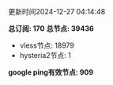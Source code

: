 更新时间2024-12-27 04:14:48

**总订阅: 170**
**总节点: 39436**
- vless节点: 18979
- hysteria2节点: 1

**google ping有效节点: 909**
